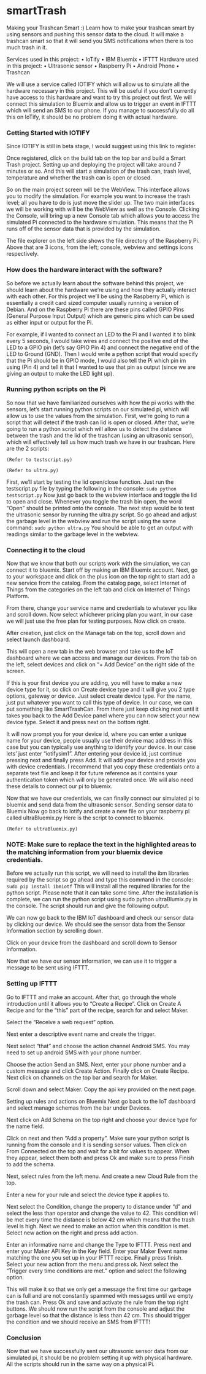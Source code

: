 # smartTrash
Making your Trashcan Smart :)
Learn how to make your trashcan smart by using sensors and pushing this sensor data to the cloud. It will make a trashcan smart so that it will send you SMS notifications when there is too much trash in it.

Services used in this project:
•	IoTify
•	IBM Bluemix
•	IFTTT
Hardware used in this project:
•	Ultrasonic sensor
•	Raspberry Pi
•	Android Phone
•	Trashcan
 
We will use a service called IOTIFY which will allow us to simulate all the hardware necessary in this project. This will be useful if you don’t currently have access to this hardware and want to try this project out first. We will connect this simulation to Bluemix and allow us to trigger an event in IFTTT which will send an SMS to our phone. If you manage to successfully do all this on IoTify, it should be no problem doing it with actual hardware. 

### Getting Started with IOTIFY
Since IOTIFY is still in beta stage, I would suggest using this link to register.
 
Once registered, click on the build tab on the top bar and build a Smart Trash project. Setting up and deploying the project will take around 7 minutes or so. And this will start a simulation of the trash can, trash level, temperature and whether the trash can is open or closed.
 
So on the main project screen will be the WebView. This interface allows you to modify the simulation. For example you want to increase the trash level; all you have to do is just move the slider up. The two main interfaces we will be working with will be the WebView as well as the Console. Clicking the Console, will bring up a new Console tab which allows you to access the simulated Pi connected to the hardware simulation. This means that the Pi runs off of the sensor data that is provided by the simulation.
 
The file explorer on the left side shows the file directory of the Raspberry Pi. Above that are 3 icons, from the left; console, webview and settings icons respectively.

### How does the hardware interact with the software?
So before we actually learn about the software behind this project, we should learn about the hardware we’re using and how they actually interact with each other. For this project we’ll be using the Raspberry Pi, which is essentially a credit card sized computer usually running a version of Debian. And on the Raspberry Pi there are these pins called GPIO Pins (General Purpose Input Output) which are generic pins which can be used as either input or output for the Pi.  

For example, if I wanted to connect an LED to the Pi and I wanted it to blink every 5 seconds, I would take wires and connect the positive end of the LED to a GPIO pin (let’s say GPIO Pin 4) and connect the negative end of the LED to Ground (GND). Then I would write a python script that would specify that the Pi should be in GPIO mode, I would also tell the Pi which pin im using (Pin 4) and tell it that I wanted to use that pin as output (since we are giving an output to make the LED light up).
 

### Running python scripts on the Pi
So now that we have familiarized ourselves with how the pi works with the sensors, let’s start running python scripts on our simulated pi, which will allow us to use the values from the simulation. First, we’re going to run a script that will detect if the trash can lid is open or closed. After that, we’re going to run a python script which will allow us to detect the distance between the trash and the lid of the trashcan (using an ultrasonic sensor), which will effectively tell us how much trash we have in our trashcan. Here are the 2 scripts:

`(Refer to testscript.py)`

`(Refer to ultra.py)`

First, we’ll start by testing the lid open/close function. Just run the testscript.py file by typing the following in the console:
`sudo python testscript.py`
Now just go back to the webview interface and toggle the lid to open and close. Whenever you toggle the trash bin open, the word “Open” should be printed onto the console.
The next step would be to test the ultrasonic sensor by running the ultra.py script. So go ahead and adjust the garbage level in the webview and run the script using the same command:
`sudo python ultra.py`
You should be able to get an output with readings similar to the garbage level in the webview.
 
### Connecting it to the cloud
Now that we know that both our scripts work with the simulation, we can connect it to bluemix. Start off by making an IBM Bluemix  account. Next, go to your workspace and click on the plus icon on the top right to start add a new service from the catalog. From the catalog page, select Internet of Things from the categories on the left tab and click on Internet of Things Platform.
 
From there, change your service name and credentials to whatever you like and scroll down. Now select whichever pricing plan you want, in our case we will just use the free plan for testing purposes. Now click on create.
 
After creation, just click on the Manage tab on the top, scroll down and select launch dashboard.
 
This will open a new tab in the web browser and take us to the IoT dashboard where we can access and manage our devices. From the tab on the left, select devices and click on “+ Add Device” on the right side of the screen.
 
If this is your first device you are adding, you will have to make a new device type for it, so click on Create device type and it will give you 2 type options, gateway or device. Just select create device type.  For the name, just put whatever you want to call this type of device. In our case, we can put something like SmartTrashCan. From there just keep clicking next until it takes you back to the Add Device panel where you can now select your new device type. Select it and press next on the bottom right.
 
It will now prompt you for your device id, where you can enter a unique name for your device,  people usually use their device mac address in this case but you can typically use anything to identify your device. In our case lets’ just enter “iotifysim1”. After entering your device id, just continue pressing next and finally press Add. It will add your device and provide you with device credentials. I recommend that you copy these credentials onto a separate text file and keep it for future reference as it contains your authentication token which will only be generated once. We will also need these details to connect our pi to bluemix.
 
Now that we have our credentials, we can finally connect our simulated pi to bluemix and send data from the ultrasonic sensor.
Sending sensor data to Bluemix
Now go back to Iotify and create a new file on your raspberry pi called ultraBluemix.py
Here is the script to connect to bluemix.

`(Refer to ultraBluemix.py)`

### NOTE: Make sure to replace the text in the highlighted areas to the matching information from your bluemix device credentials.
Before we actually run this script, we will need to install the ibm libraries required by the script so go ahead and type this command in the console:
`sudo pip install ibmiotf`
This will install all the required libraries for the python script. Please note that it can take some time. After the installation is complete, we can run the python script using sudo python ultraBlumix.py in the console. The script should run and give the following output.
 
We can now go back to the IBM IoT dashboard and check our sensor data by clicking our device. We should see the sensor data from the Sensor Information section by scrolling down.
 
Click on your device from the dashboard and scroll down to Sensor Information.
 
Now that we have our sensor information, we can use it to trigger a message to be sent using IFTTT. 

### Setting up IFTTT
Go to IFTTT and make an account. After that, go through the whole introduction until it allows you to “Create a Recipe”. Click on Create A Recipe and for the “this” part of the recipe, search for and select Maker.
 
Select the “Receive a web request” option.
 
Next enter a descriptive event name and create the trigger.
 
Next select “that” and choose the action channel Android SMS. You may need to set up android SMS with your phone number.
 
Choose the action Send an SMS. Next, enter your phone number and a custom message and click Create Action. Finally click on Create Recipe.
Next click on channels on the top bar and search for Maker.
 
 
Scroll down and select Maker. Copy the api key provided on the next page.
 
Setting up rules and actions on Bluemix
Next go back to the IoT dashboard and select manage schemas from the bar under Devices.
 
Next click on Add Schema on the top right and choose your device type for the name field.
 
Click on next and then “Add a property”. Make sure your python script is running from the console and it is sending sensor values. Then click on From Connected on the top and wait for a bit for values to appear. When they appear, select them both and press Ok and make sure to press Finish to add the schema.
 
Next, select rules from the left menu. And create a new Cloud Rule from the top. 
 
 
Enter a new for your rule and select the device type it applies to.
 
Next select the Condition, change the property to distance under “d” and select the less than operator and change the value to 42. This condition will be met every time the distance is below 42 cm which means that the trash level is high. Next we need to make an action when this condition is met. Select new action on the right and press add action.
 
 
Enter an informative name and change the Type to IFTTT. Press next and enter your Maker API Key in the Key field. Enter your Maker Event name matching the one you set up in your IFTTT recipe. Finally press finish. Select your new action from the menu and press ok.
 Next select the “Trigger every time conditions are met.” option and select the following option.
 
This will make it so that we only get a message the first time our garbage can is full and are not constantly spammed with messages until we empty the trash can. Press Ok and save and activate the rule from the top right buttons. We should now run the script from the console and adjust the garbage level so that the distance is less than 42 cm. This should trigger the condition and we should receive an SMS from IFTTT!

### Conclusion
Now that we have successfully sent our ultrasonic sensor data from our simulated pi, it should be no problem setting it up with physical hardware. All the scripts should run in the same way on a physical Pi. 
